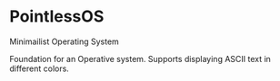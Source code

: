 
# PointlessOS
Minimailist Operating System

Foundation for an Operative system. Supports displaying ASCII text in different colors.


